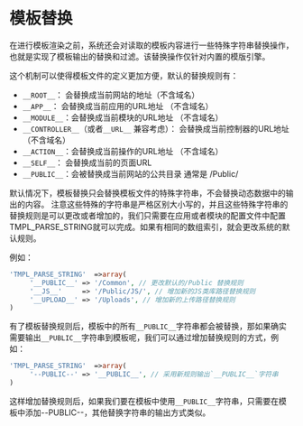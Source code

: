# 模板替换

在进行模板渲染之前，系统还会对读取的模板内容进行一些特殊字符串替换操作，也就是实现了模板输出的替换和过滤。该替换操作仅针对内置的模版引擎。


这个机制可以使得模板文件的定义更加方便，默认的替换规则有：

* `__ROOT__`： 会替换成当前网站的地址（不含域名） 
* `__APP__`： 会替换成当前应用的URL地址 （不含域名）
* `__MODULE__`：会替换成当前模块的URL地址 （不含域名）
* `__CONTROLLER__`（或者`__URL__` 兼容考虑）： 会替换成当前控制器的URL地址（不含域名）
* `__ACTION__`：会替换成当前操作的URL地址 （不含域名）
* `__SELF__`： 会替换成当前的页面URL
* `__PUBLIC__`：会被替换成当前网站的公共目录 通常是 /Public/

默认情况下，模板替换只会替换模板文件的特殊字符串，不会替换动态数据中的输出的内容。
注意这些特殊的字符串是严格区别大小写的，并且这些特殊字符串的替换规则是可以更改或者增加的，我们只需要在应用或者模块的配置文件中配置TMPL_PARSE_STRING就可以完成。如果有相同的数组索引，就会更改系统的默认规则。

例如：

```php
'TMPL_PARSE_STRING'  =>array(
     '__PUBLIC__' => '/Common', // 更改默认的/Public 替换规则
     '__JS__'     => '/Public/JS/', // 增加新的JS类库路径替换规则
     '__UPLOAD__' => '/Uploads', // 增加新的上传路径替换规则
)
```

有了模板替换规则后，模板中的所有`__PUBLIC__`字符串都会被替换，那如果确实需要输出`__PUBLIC__`字符串到模板呢，我们可以通过增加替换规则的方式，例如：

```php
'TMPL_PARSE_STRING'  =>array(
     '--PUBLIC--' => '__PUBLIC__', // 采用新规则输出`__PUBLIC__`字符串
)
```

这样增加替换规则后，如果我们要在模板中使用`__PUBLIC__`字符串，只需要在模板中添加--PUBLIC--，其他替换字符串的输出方式类似。
